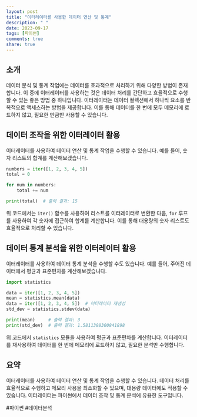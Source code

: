 ```yaml
---
layout: post
title: "이터레이터를 사용한 데이터 연산 및 통계"
description: " "
date: 2023-09-17
tags: [파이썬]
comments: true
share: true
---
```


## 소개

데이터 분석 및 통계 작업에는 데이터를 효과적으로 처리하기 위해 다양한 방법이 존재합니다. 이 중에 이터레이터를 사용하는 것은 데이터 처리를 간단하고 효율적으로 수행할 수 있는 좋은 방법 중 하나입니다. 이터레이터는 데이터 컬렉션에서 하나씩 요소를 반복적으로 액세스하는 방법을 제공합니다. 이를 통해 데이터를 한 번에 모두 메모리에 로드하지 않고, 필요한 만큼만 사용할 수 있습니다.

## 데이터 조작을 위한 이터레이터 활용

이터레이터를 사용하여 데이터 연산 및 통계 작업을 수행할 수 있습니다. 예를 들어, 숫자 리스트의 합계를 계산해보겠습니다.

```python
numbers = iter([1, 2, 3, 4, 5])
total = 0

for num in numbers:
    total += num

print(total)  # 출력 결과: 15
```

위 코드에서는 `iter()` 함수를 사용하여 리스트를 이터레이터로 변환한 다음, `for` 루프를 사용하여 각 숫자에 접근하여 합계를 계산합니다. 이를 통해 대용량의 숫자 리스트도 효율적으로 처리할 수 있습니다.

## 데이터 통계 분석을 위한 이터레이터 활용

이터레이터를 사용하여 데이터 통계 분석을 수행할 수도 있습니다. 예를 들어, 주어진 데이터에서 평균과 표준편차를 계산해보겠습니다.

```python
import statistics

data = iter([1, 2, 3, 4, 5])
mean = statistics.mean(data)
data = iter([1, 2, 3, 4, 5])  # 이터레이터 재생성
std_dev = statistics.stdev(data)

print(mean)     # 출력 결과: 3
print(std_dev)  # 출력 결과: 1.5811388300841898
```

위 코드에서 `statistics` 모듈을 사용하여 평균과 표준편차를 계산합니다. 이터레이터를 재사용하여 데이터를 한 번에 메모리에 로드하지 않고, 필요한 분석만 수행합니다.

## 요약

이터레이터를 사용하여 데이터 연산 및 통계 작업을 수행할 수 있습니다. 데이터 처리를 효율적으로 수행하고 메모리 사용을 최소화할 수 있으며, 대용량 데이터에도 적용할 수 있습니다. 이터레이터는 파이썬에서 데이터 조작 및 통계 분석에 유용한 도구입니다.

\#파이썬 #데이터분석